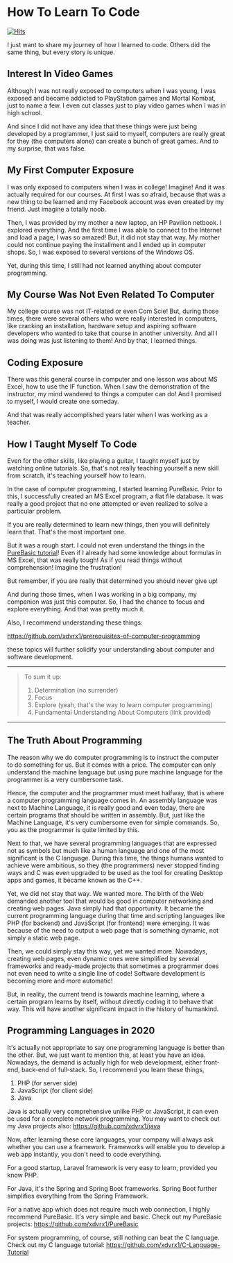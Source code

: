 # How To Learn To Code
[![Hits](https://hits.seeyoufarm.com/api/count/incr/badge.svg?url=https%3A%2F%2Fgithub.com%2Fxdvrx1%2Flearn-to-code&count_bg=%2379C83D&title_bg=%23555555&icon=&icon_color=%23E7E7E7&title=PAGE+VIEWS&edge_flat=false)](https://hits.seeyoufarm.com)

I just want to share my journey of how I learned to code.
Others did the same thing, but every story is unique.

## Interest In Video Games
Although I was not really exposed to computers when I was young,
I was exposed and became addicted to PlayStation games 
and Mortal Kombat, just to name a few. I even cut classes
just to play video games when I was in high school.

And since I
did not have any idea that these things were just being
developed by a programmer, I just said to myself, 
computers are really great for they (the computers alone) 
can create a bunch of great games.
And to my surprise, that was false.

## My First Computer Exposure
I was only exposed to computers when I was in college! Imagine!
And it was actually required for our courses. At first I was
so afraid, because that was a new thing to be learned and
my Facebook account was even created by my friend.
Just imagine a totally noob.

Then, I was provided by my mother a new laptop, an HP Pavilion netbook.
I explored everything. And the first time I was able to connect 
to the Internet and load a page, I was so amazed! But, it did not stay
that way. My mother could not continue paying the installment
and I ended up in computer shops. 
So, I was exposed to several versions of the Windows OS.

Yet, during this time, I still had not learned anything about
computer programming.

## My Course Was Not Even Related To Computer
My college course was not IT-related or even Com Scie! But,
during those times, there were several others who were really interested
in computers, like cracking an installation, 
hardware setup and aspiring software
developers who wanted to take that course in another university. And all
I was doing was just listening to them! And by that, I learned things.

## Coding Exposure
There was this general course in computer and one lesson was about MS Excel,
how to use the IF function. 
When I saw the demonstration of the instructor,
my mind wandered to things a computer can do! 
And I promised to myself, I would create one someday.

And that was really accomplished years later when I was working as a teacher.

## How I Taught Myself To Code
Even for the other skills, like playing a guitar, I taught myself just by
watching online tutorials. So, that's not really teaching yourself a new skill
from scratch, it's teaching yourself how to learn.

In the case of computer programming, I started learning
PureBasic. Prior to this, I successfully created an MS Excel program, a flat
file database. It was really a good project that no one attempted or even
realized to solve a particular problem.

If you are really determined to learn new things, then you will definitely learn that.
That's the most important one.

But it was a rough start. I could not even understand the 
things in the 
[PureBasic tutorial](https://github.com/xdvrx1/purebasic-a-beginners-guide)!
Even if I already had some knowledge about formulas in MS Excel, that was really
tough! As if you read things without comprehension! Imagine the 
frustration!

But remember, if you are really that determined you should never give up!

And during those times, when I was working in a big company, my companion
was just this computer. So, I had the chance to 
focus and explore everything. And that was pretty much it.

Also, I recommend understanding these things:  

<https://github.com/xdvrx1/prerequisites-of-computer-programming>

these topics will further solidify your understanding about
computer and software development.

***

> To sum it up:
> 1. Determination (no surrender)
> 2. Focus
> 3. Explore (yeah, that's the way to learn computer programming)
> 4. Fundamental Understanding About Computers (link provided)

***


## The Truth About Programming
The reason why we do computer programming is to instruct the computer
to do something for us. But it comes with a price.
The computer can only understand the machine language but using pure
machine language for the programmer is a very cumbersome task.

Hence, the computer and the programmer must meet halfway, that is where
a computer programming language comes in. An assembly language was next 
to Machine Language, it is really good and even today, there are certain 
programs that should be written in assembly.
But, just like the Machine Language, it's very cumbersome 
even for simple commands. So,
you as the programmer is quite limited by this.

Next to that, we have several programming languages that are 
expressed not as symbols but much like a human language and one of
the most significant is the C language. During
this time, the things humans wanted to achieve were ambitious, 
so they (the programmers) never stopped finding ways
and C was even upgraded to be used as the tool for creating Desktop apps and games, 
it became known as the C++.

Yet, we did not stay that way. We wanted more. The birth of the Web demanded another tool
that would be good in computer networking and creating web pages. Java simply had that 
opportunity. It became the current programming language 
during that time and scripting languages like PHP (for backend) and 
JavaScript (for frontend) were emerging.
It was because of the need to output a web page 
that is something dynamic, not simply a static web page.

Then, we could simply stay this way, yet we wanted more. Nowadays, creating web pages,
even dynamic ones were simplified by several frameworks and 
ready-made projects that sometimes
a programmer does not even need to write a single line of code!
Software development is becoming more and more automatic!

But, in reality, the current trend is towards machine learning, where a certain program
learns by itself, without directly coding it to behave that way. This will have
another significant impact in the history of humankind.

## Programming Languages in 2020
It's actually not appropriate to say one programming language is
better than the other. But, we just want to mention this,
at least you have an idea.
Nowadays, the demand is actually high for web development, either
front-end, back-end of full-stack.
So, I recommend you learn these things,

1. PHP (for server side)
2. JavaScript (for client side)
3. Java

Java is actually very comprehensive unlike PHP or JavaScript, it
can even be used for a complete network programming. You may
want to check out my Java projects also: <https://github.com/xdvrx1/java>

Now, after learning these core languages, your company will always
ask whether you can use a framework. Frameworks will enable you to
develop a web app instantly, you don't need to code everything.

For a good startup, Laravel framework is very easy to learn, 
provided you know PHP.

For Java, it's the Spring and Spring Boot frameworks. 
Spring Boot further simplifies everything from the Spring
Framework.

For a native app which does not require much web connection,
I highly recommend PureBasic. It's very simple and basic.
Check out my PureBasic projects: <https://github.com/xdvrx1/PureBasic>

For system programming, of course, still nothing can beat
the C language.
Check out my C language tutorial: <https://github.com/xdvrx1/C-Language-Tutorial>
